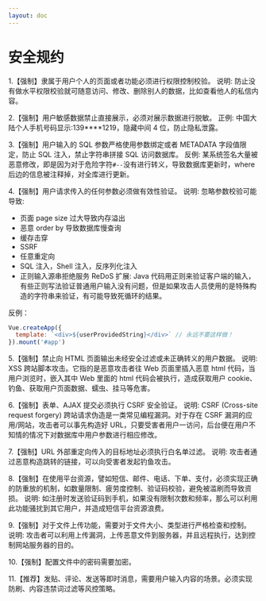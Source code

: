 ```yaml
---
layout: doc
---
```


# 安全规约

1.【强制】隶属于用户个人的页面或者功能必须进行权限控制校验。
说明: 防止没有做水平权限校验就可随意访问、修改、删除别人的数据，比如查看他人的私信内容。

2.【强制】用户敏感数据禁止直接展示，必须对展示数据进行脱敏。
正例: 中国大陆个人手机号码显示:139****1219，隐藏中间 4 位，防止隐私泄露。

3.【强制】用户输入的 SQL 参数严格使用参数绑定或者 METADATA 字段值限定，防止 SQL 注入，禁止字符串拼接 SQL 访问数据库。
反例: 某系统签名大量被恶意修改，即是因为对于危险字符`#--`没有进行转义，导致数据库更新时，where 后边的信息被注释掉，对全库进行更新。

4.【强制】用户请求传入的任何参数必须做有效性验证。
说明: 忽略参数校验可能导致:

* 页面 page size 过大导致内存溢出
* 恶意 order by 导致数据库慢查询
* 缓存击穿
* SSRF
* 任意重定向
* SQL 注入，Shell 注入，反序列化注入
* 正则输入源串拒绝服务 ReDoS
扩展: Java 代码用正则来验证客户端的输入，有些正则写法验证普通用户输入没有问题，但是如果攻击人员使用的是特殊构造的字符串来验证，有可能导致死循环的结果。

反例：

```js
Vue.createApp({
  template: `<div>${userProvidedString}</div>` // 永远不要这样做！
}).mount('#app')
```

5.【强制】禁止向 HTML 页面输出未经安全过滤或未正确转义的用户数据。
说明: XSS 跨站脚本攻击。它指的是恶意攻击者往 Web 页面里插入恶意 html 代码，当用户浏览时，嵌入其中 Web 里面的 html 代码会被执行，造成获取用户 cookie、钓鱼、获取用户页面数据、蠕虫、挂马等危害。

6.【强制】表单、AJAX 提交必须执行 CSRF 安全验证。
说明: CSRF (Cross-site request forgery) 跨站请求伪造是一类常见编程漏洞。对于存在 CSRF 漏洞的应用/网站，攻击者可以事先构造好 URL，只要受害者用户一访问，后台便在用户不知情的情况下对数据库中用户参数进行相应修改。

7.【强制】URL 外部重定向传入的目标地址必须执行白名单过滤。
说明: 攻击者通过恶意构造跳转的链接，可以向受害者发起钓鱼攻击。

8.【强制】在使用平台资源，譬如短信、邮件、电话、下单、支付，必须实现正确的防重放的机制，如数量限制、疲劳度控制、验证码校验，避免被滥刷而导致资损。
说明: 如注册时发送验证码到手机，如果没有限制次数和频率，那么可以利用此功能骚扰到其它用户，并造成短信平台资源浪费。

9.【强制】对于文件上传功能，需要对于文件大小、类型进行严格检查和控制。
说明: 攻击者可以利用上传漏洞，上传恶意文件到服务器，并且远程执行，达到控制网站服务器的目的。

10.【强制】配置文件中的密码需要加密。

11.【推荐】发贴、评论、发送等即时消息，需要用户输入内容的场景。必须实现防刷、内容违禁词过滤等风控策略。
